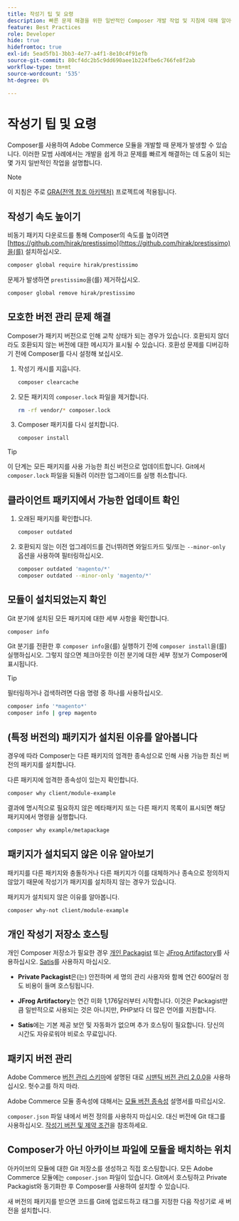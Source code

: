 ```yaml
---
title: 작성기 팁 및 요령
description: 빠른 문제 해결을 위한 일반적인 Composer 개발 작업 및 지침에 대해 알아봅니다.
feature: Best Practices
role: Developer
hide: true
hidefromtoc: true
exl-id: 5ead5fb1-3bb3-4e77-a4f1-8e10c4f91efb
source-git-commit: 80cf4dc2b5c9dd690aee1b224fbe6c766fe8f2ab
workflow-type: tm+mt
source-wordcount: '535'
ht-degree: 0%

---
```


# 작성기 팁 및 요령

Composer를 사용하여 Adobe Commerce 모듈을 개발할 때 문제가 발생할 수 있습니다. 이러한 모범 사례에서는 개발을 쉽게 하고 문제를 빠르게 해결하는 데 도움이 되는 몇 가지 일반적인 작업을 설명합니다.

>[!NOTE]
>
>이 지침은 주로 [GRA(전역 참조 아키텍처)](../overview.md) 프로젝트에 적용됩니다.

## 작성기 속도 높이기

비동기 패키지 다운로드를 통해 Composer의 속도를 높이려면 [https://github.com/hirak/prestissimo](https://github.com/hirak/prestissimo)을(를) 설치하십시오.

```bash
composer global require hirak/prestissimo
```

문제가 발생하면 `prestissimo`을(를) 제거하십시오.

```bash
composer global remove hirak/prestissimo
```

## 모호한 버전 관리 문제 해결

Composer가 패키지 버전으로 인해 교착 상태가 되는 경우가 있습니다. 호환되지 않더라도 호환되지 않는 버전에 대한 메시지가 표시될 수 있습니다. 호환성 문제를 디버깅하기 전에 Composer를 다시 설정해 보십시오.

1. 작성기 캐시를 지웁니다.

   ```bash
   composer clearcache
   ```

1. 모든 패키지의 `composer.lock` 파일을 제거합니다.

   ```bash
   rm -rf vendor/* composer.lock
   ```

1. Composer 패키지를 다시 설치합니다.

   ```bash
   composer install
   ```

>[!TIP]
>
>이 단계는 모든 패키지를 사용 가능한 최신 버전으로 업데이트합니다. Git에서 `composer.lock` 파일을 되돌려 이러한 업그레이드를 실행 취소합니다.

## 클라이언트 패키지에서 가능한 업데이트 확인

1. 오래된 패키지를 확인합니다.

   ```bash
   composer outdated
   ```

1. 호환되지 않는 이전 업그레이드를 건너뛰려면 와일드카드 및/또는 `--minor-only` 옵션을 사용하여 필터링하십시오.

   ```bash
   composer outdated 'magento/*'
   composer outdated --minor-only 'magento/*'
   ```

## 모듈이 설치되었는지 확인

Git 분기에 설치된 모든 패키지에 대한 세부 사항을 확인합니다.

```bash
composer info
```

Git 분기를 전환한 후 `composer info`을(를) 실행하기 전에 `composer install`을(를) 실행하십시오. 그렇지 않으면 체크아웃한 이전 분기에 대한 세부 정보가 Composer에 표시됩니다.

>[!TIP]
>
>필터링하거나 검색하려면 다음 명령 중 하나를 사용하십시오.
>
>```bash
>composer info '*magento*'
>composer info | grep magento
>```

## (특정 버전의) 패키지가 설치된 이유를 알아봅니다

경우에 따라 Composer는 다른 패키지의 엄격한 종속성으로 인해 사용 가능한 최신 버전의 패키지를 설치합니다.

다른 패키지에 엄격한 종속성이 있는지 확인합니다.

```bash
composer why client/module-example
```

결과에 명시적으로 필요하지 않은 메타패키지 또는 다른 패키지 목록이 표시되면 해당 패키지에서 명령을 실행합니다.

```bash
composer why example/metapackage
```

## 패키지가 설치되지 않은 이유 알아보기

패키지를 다른 패키지와 충돌하거나 다른 패키지가 이를 대체하거나 종속으로 정의하지 않았기 때문에 작성기가 패키지를 설치하지 않는 경우가 있습니다.

패키지가 설치되지 않은 이유를 알아봅니다.

```bash
composer why-not client/module-example
```

## 개인 작성기 저장소 호스팅

개인 Composer 저장소가 필요한 경우 [개인 Packagist](https://packagist.com/) 또는 [JFrog Artifactory](https://jfrog.com/integration/php-composer-repository/)를 사용하십시오. [Satis](https://github.com/composer/satis)를 사용하지 마십시오.

- **Private Packagist**&#x200B;은(는) 안전하며 세 명의 관리 사용자와 함께 연간 600달러 정도 비용이 들며 호스팅됩니다.

- **JFrog Artifactory**&#x200B;는 연간 미화 1,176달러부터 시작합니다. 이것은 Packagist만큼 일반적으로 사용되는 것은 아니지만, PHP보다 더 많은 언어를 지원합니다.

- **Satis**&#x200B;에는 기본 제공 보안 및 자동화가 없으며 추가 호스팅이 필요합니다. 당신의 시간도 자유로워야 비로소 무료입니다.

## 패키지 버전 관리

Adobe Commerce [버전 관리 스키마](https://developer.adobe.com/commerce/php/development/versioning/)에 설명된 대로 [시맨틱 버전 관리 2.0.0](https://semver.org/spec/v2.0.0.html)을 사용하십시오. 헛수고를 하지 마라.

Adobe Commerce 모듈 종속성에 대해서는 [모듈 버전 종속성](https://developer.adobe.com/commerce/php/development/versioning/dependencies/) 설명서를 따르십시오.

`composer.json` 파일 내에서 버전 정의를 사용하지 마십시오. 대신 버전에 Git 태그를 사용하십시오. [작성기 버전 및 제약 조건](https://getcomposer.org/doc/articles/versions.md#versions-and-constraints)을 참조하세요.

## Composer가 아닌 아카이브 파일에 모듈을 배치하는 위치

아카이브의 모듈에 대한 Git 저장소를 생성하고 직접 호스팅합니다. 모든 Adobe Commerce 모듈에는 `composer.json` 파일이 있습니다. Git에서 호스팅하고 Private Packagist와 동기화한 후 Composer를 사용하여 설치할 수 있습니다.

새 버전의 패키지를 받으면 코드를 Git에 업로드하고 태그를 지정한 다음 작성기로 새 버전을 설치합니다.
